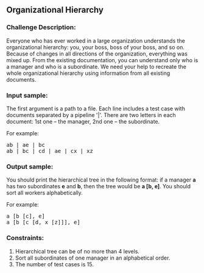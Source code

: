 <h2>Organizational Hierarchy</h2>

<h3>Challenge Description:</h3>

<p>
    Everyone who has ever worked in a large organization understands the organizational hierarchy: you, your boss, boss
    of your boss, and so on. <br>
    Because of changes in all directions of the organization, everything was mixed up. From the existing documentation,
    you can understand only who is a manager and who is a subordinate. We need your help to recreate the whole
    organizational hierarchy using information from all existing documents.
</p>

<h3>Input sample:</h3>

<p>
    The first argument is a path to a file. Each line includes a test case with documents separated by a pipeline &apos;|&apos;.
    There are two letters in each document: 1st one &#x2013; the manager, 2nd one &#x2013; the subordinate.
</p>

<p>
    For example:
</p>

<pre class="description-input-output">ab | ae | bc
ab | bc | cd | ae | cx | xz</pre>

<h3>Output sample:</h3>

<p>
    You should print the hierarchical tree in the following format: if a manager <b>a</b> has two subordinates
<b>e</b> and <b>b</b>, then the tree would be <b>a [b, e]</b>. You should sort all workers alphabetically.
</p>

<p>
    For example:
</p>

<pre class="description-input-output">a [b [c], e]
a [b [c [d, x [z]]], e]</pre>

<h3>Constraints:</h3>
<ol>
<li>Hierarchical tree can be of no more than 4 levels.</li>
<li>Sort all subordinates of one manager in an alphabetical order.</li>
<li>The number of test cases is 15.</li>
</ol>